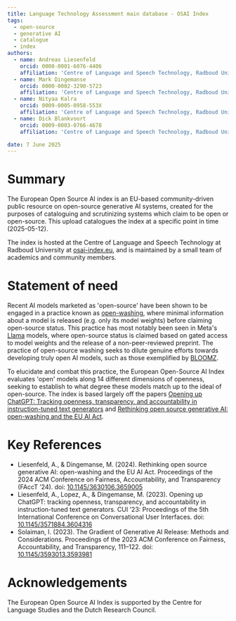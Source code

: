 ```yaml
---
title: Language Technology Assessment main database - OSAI Index
tags:
  - open-source
  - generative AI
  - catalogue
  - index
authors:
  - name: Andreas Liesenfeld
    orcid: 0000-0001-6076-4406
    affiliation: 'Centre of Language and Speech Technology, Radboud University'
  - name: Mark Dingemanse
    orcid: 0000-0002-3290-5723
    affiliation: 'Centre of Language and Speech Technology, Radboud University'
  - name: Nityaa Kalra
    orcid: 0009-0005-0958-553X
    affiliation: 'Centre of Language and Speech Technology, Radboud University'
  - name: Dick Blankvoort
    orcid: 0009-0003-0766-4678
    affiliation: 'Centre of Language and Speech Technology, Radboud University'

date: 7 June 2025
---
```


# Summary

The European Open Source AI index is an EU-based community-driven public resource on open-source generative AI systems, created for the purposes of cataloguing and scrutinizing systems which claim to be open or open-source. This upload catalogues the index at a specific point in time (2025-05-12).

The index is hosted at the Centre of Language and Speech Technology at Radboud University at [osai-index.eu](osai-index.eu), and is maintained by a small team of academics and community members.

# Statement of need
Recent AI models marketed as 'open-source' have been shown to be engaged in a practice known as [open-washing](https://doi.org/10.2139/ssrn.4543807), where minimal information about a model is released (e.g. only its model weights) before claiming open-source status. This practice has most notably been seen in Meta's [Llama](https://huggingface.co/meta-llama/Llama-3.1-8B-Instruct) models, where open-source status is claimed based on gated access to model weights and the release of a non-peer-reviewed preprint. The practice of open-source washing seeks to dilute genuine efforts towards developing truly open AI models, such as those exemplified by [BLOOMZ](https://arxiv.org/abs/2211.01786).

To elucidate and combat this practice, the European Open-Source AI Index evaluates 'open' models along 14 different dimensions of openness, seeking to establish to what degree these models match up to the ideal of open-source. The index is based largely off the papers [Opening up ChatGPT: Tracking openness, transparency, and accountability in instruction-tuned text generators](https://dl.acm.org/doi/abs/10.1145/3571884.3604316) and [Rethinking open source generative AI: open-washing and the EU AI Act](https://dl.acm.org/doi/abs/10.1145/3630106.3659005).

# Key References
- Liesenfeld, A., & Dingemanse, M. (2024). Rethinking open source generative AI: open-washing and the EU AI Act. Proceedings of the 2024 ACM Conference on Fairness, Accountability, and Transparency (FAccT ’24). doi: [10.1145/3630106.3659005](https://dl.acm.org/doi/abs/10.1145/3630106.3659005)
- Liesenfeld, A., Lopez, A., & Dingemanse, M. (2023). Opening up ChatGPT: tracking openness, transparency, and accountability in instruction-tuned text generators. CUI ’23: Proceedings of the 5th International Conference on Conversational User Interfaces. doi: [10.1145/3571884.3604316](https://dl.acm.org/doi/abs/10.1145/3571884.3604316)
- Solaiman, I. (2023). The Gradient of Generative AI Release: Methods and Considerations. Proceedings of the 2023 ACM Conference on Fairness, Accountability, and Transparency, 111–122. doi: [10.1145/3593013.3593981](https://dl.acm.org/doi/abs/10.1145/3593013.3593981)

# Acknowledgements
The European Open Source AI Index is supported by the Centre for Language Studies and the Dutch Research Council.